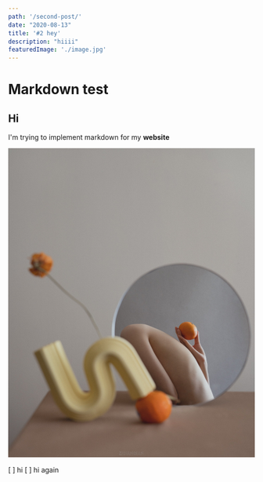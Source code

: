 ```yaml
---
path: '/second-post/'
date: "2020-08-13"
title: '#2 hey'
description: "hiiii"
featuredImage: './image.jpg'
---
```

# Markdown test

## Hi

I'm trying to implement markdown for my <span class="highlight-1">**website**</span>

![image.jpg](./image.jpg)

[ ]  hi
[ ]  hi again